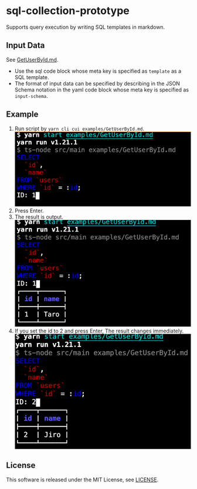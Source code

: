 # sql-collection-prototype

Supports query execution by writing SQL templates in markdown.

## Input Data

See [GetUserById.md](examples/GetUserById.md).

- Use the sql code block whose meta key is specified as `template` as a SQL template.
- The format of input data can be specified by describing in the JSON Schema notation in the yaml code block whose meta key is specified as `input-schema`.

## Example

1. Run script by `yarn cli cui examples/GetUserById.md`.
  ![cli](./media/cli.png)
2. Press Enter.
3. The result is output.
  ![result1](./media/result1.png)
4. If you set the id to 2 and press Enter, The result changes immediately.
  ![result2](./media/result2.png)

## License

This software is released under the MIT License, see [LICENSE](./LICENSE).
